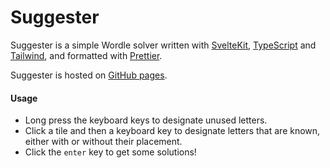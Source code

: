 # Suggester

Suggester is a simple Wordle solver written with [SvelteKit](https://kit.svelte.dev/), [TypeScript](https://www.typescriptlang.org/) and [Tailwind](https://tailwindcss.com/), and formatted with [Prettier](https://prettier.io/).

Suggester is hosted on [GitHub pages](https://sequenter.github.io/suggester/).

#### Usage

- Long press the keyboard keys to designate unused letters.
- Click a tile and then a keyboard key to designate letters that are known, either with or without their placement.
- Click the `enter` key to get some solutions!
